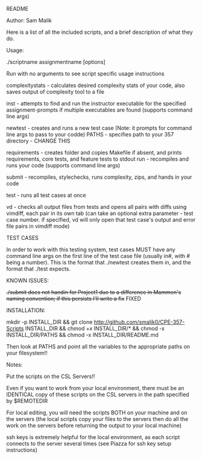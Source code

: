README

Author: Sam Malik

Here is a list of all the included scripts, and a brief description of what they do.



Usage:

./scriptname assignmentname [options]

Run with no arguments to see script specific usage instructions



complexitystats - calculates desired complexity stats of your code, also saves output of complexity tool to a file

inst - attempts to find and run the instructor executable for the specified assignment-prompts if multiple executables are found (supports command line args)

newtest - creates and runs a new test case (Note: it prompts for command line args to pass to your codde)
PATHS - specifies path to your 357 directory - CHANGE THIS

requirements - creates folder and copies Makefile if absent, and prints requirements, core tests, and feature tests to stdout
run - recompiles and runs your code (supports command line args)

submit - recompiles, stylechecks, runs complexity, zips, and hands in your code

test - runs all test cases at once

vd - checks all output files from tests and opens all pairs with diffs using vimdiff, each pair in its own tab (can take an optional extra parameter - test case number. if specified, vd will only open that test case's output and error file pairs in vimdiff mode)



TEST CASES

In order to work with this testing system, test cases MUST have any command line args on the first line of the test case file (usually in#, with # being a number). This is the format that ./newtest creates them in, and the format that ./test expects.



KNOWN ISSUES:

~~./submit does not handin for Project1 due to a difference in Mammen's naming convention; if this persists I'll write a fix~~ FIXED
   


INSTALLATION:

mkdir -p INSTALL_DIR && git clone http://github.com/smalik0/CPE-357-Scripts INSTALL_DIR && chmod +x INSTALL_DIR/* && chmod -x INSTALL_DIR/PATHS && chmod -x INSTALL_DIR/README.md

Then look at PATHS and point all the variables to the appropriate paths on your filesystem!!

Notes:

Put the scripts on the CSL Servers!!

Even if you want to work from your local environment, there must be an IDENTICAL copy of these scripts on the CSL servers in the path specified by $REMOTEDIR

For local editing, you will need the scripts BOTH on your machine and on the servers (the local scripts copy your files to the servers then do all the work on the servers before returning the output to your local machine)

ssh keys is extremely helpful for the local environment, as each script connects to the server several times (see Piazza for ssh key setup instructions)

